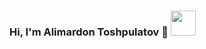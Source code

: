 ### Hi, I'm Alimardon Toshpulatov 👋 <img src="https://media2.giphy.com/media/Vhd10uVrDjMhAG7IyV/giphy.gif?cid=ecf05e47u26cy2ad7eex9r60t1yaf2518wgrqkxp21ow7cs4&rid=giphy.gif&ct=s" width="40px">

